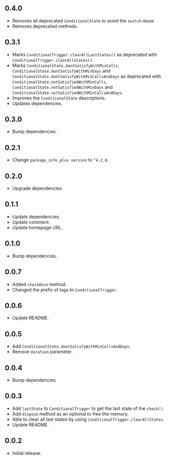 ## 0.4.0

* Removes all deprecated `ConditionalState` to avoid the `switch` issue.
* Removes deprecated methods.

## 0.3.1

* Marks `ConditionalTrigger.clearAllLastStates()` as deprecated with `ConditionalTrigger.clearAllStates()`.
* Marks `ConditionalState.dontSatisfyWithMinCalls`, `ConditionalState.dontSatisfyWithMinDays` and `ConditionalState.dontSatisfyWithMinCallsAndDays` as deprecated with `ConditionalState.notSatisfiedWithMinCalls`, `ConditionalState.notSatisfiedWithMinDays` and `ConditionalState.notSatisfiedWithMinCallsAndDays`.
* Improves the `ConditionalState` descriptions.
* Updates dependencies.

## 0.3.0

* Bump dependencies.

## 0.2.1

* Change `package_info_plus version` to `^4.2.0`.

## 0.2.0

* Upgrade dependencies.

## 0.1.1

* Update dependencies.
* Update comment.
* Update homepage URL.

## 0.1.0

* Bump dependencies.

## 0.0.7

* Added `checkOnce` method.
* Changed the prefix of logs to `ConditionalTrigger`.

## 0.0.6

* Update README.

## 0.0.5

* Add `ConditionalState.dontSatisfyWithMinCallsAndDays`.
* Remove `duration` parameter.

## 0.0.4

* Bump dependencies

## 0.0.3

* Add `lastState` to `ConditionalTrigger` to get the last state of the `check()`.
* Add `dispose` method as an optional to free the memory.
* Able to clear all last states by using `ConditionalTrigger.clearAllStates`.
* Update README.

## 0.0.2

* Initial release.
